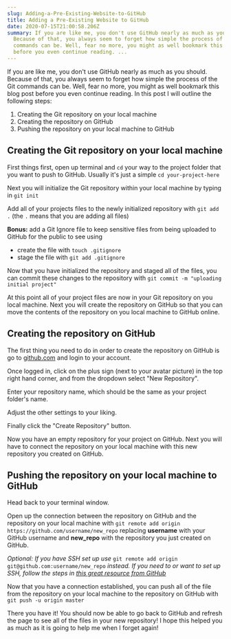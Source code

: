 ```yaml
---
slug: Adding-a-Pre-Existing-Website-to-GitHub
title: Adding a Pre-Existing Website to GitHub
date: 2020-07-15T21:00:58.206Z
summary: If you are like me, you don't use GitHub nearly as much as you should.
  Because of that, you always seem to forget how simple the process of the Git
  commands can be. Well, fear no more, you might as well bookmark this blog post
  before you even continue reading. ...
---
```

If you are like me, you don't use GitHub nearly as much as you should. Because of that, you always seem to forget how simple the process of the Git commands can be. Well, fear no more, you might as well bookmark this blog post before you even continue reading. In this post I will outline the following steps:

1. Creating the Git repository on your local machine
2. Creating the repository on GitHub
3. Pushing the repository on your local machine to GitHub

## Creating the Git repository on your local machine

First things first, open up terminal and `cd` your way to the project folder that you want to push to GitHub. Usually it's just a simple `cd your-project-here` 

Next you will initialize the Git repository within your local machine by typing in `git init`

Add all of your projects files to the newly initialized repository with `git add .` (the `.` means that you are adding all files)

**Bonus:** add a Git Ignore file to keep sensitive files from being uploaded to GitHub for the public to see using

* create the file with `touch .gitignore`
* stage the file with `git add .gitignore`

Now that you have initialized the repository and staged all of the files, you can commit these changes to the repository with `git commit -m "uploading initial project"`

At this point all of your project files are now in your Git repository on you local machine. Next you will create the repository on GitHub so that you can move the contents of the repository on you local machine to GitHub online.

## Creating the repository on GitHub

The first thing you need to do in order to create the repository on GitHub is go to [github.com](https://github.com) and login to your account.

Once logged in, click on the plus sign (next to your avatar picture) in the top right hand corner, and from the dropdown select "New Repository".

Enter your repository name, which should be the same as your project folder's name.

Adjust the other settings to your liking.

Finally click the "Create Repository" button.

Now you have an empty repository for your project on GitHub. Next you will have to connect the repository on your local machine with this new repository you created on GitHub.

## Pushing the repository on your local machine to GitHub

Head back to your terminal window.

Open up the connection between the repository on GitHub and the repository on your local machine with `git remote add origin https://github.com/username/new_repo` replacing **username** with your GitHub username and **new_repo** with the repository you just created on GitHub.

*Optional: If you have SSH set up use* `git remote add origin git@github.com:username/new_repo` *instead. If you need to or want to set up SSH, follow the steps in [this great resource from GitHub](https://docs.github.com/en/github/authenticating-to-github/checking-for-existing-ssh-keys)*

Now that you have a connection established, you can push all of the file from the repository on your local machine to the repository on GitHub with `git push -u origin master`

There you have it! You should now be able to go back to GitHub and refresh the page to see all of the files in your new repository! I hope this helped you as much as it is going to help me when I forget again!